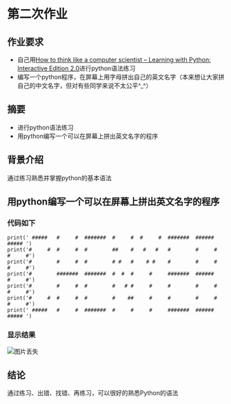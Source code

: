 # 第二次作业
## 作业要求
* 自己用[How to think like a computer scientist – Learning with Python: Interactive Edition 2.0](http://interactivepython.org/runestone/static/thinkcspy/index.html)进行python语法练习
* 编写一个python程序，在屏幕上用字母拼出自己的英文名字（本来想让大家拼自己的中文名字，但对有些同学来说不太公平^_^）

## 摘要
* 进行python语法练习
* 用python编写一个可以在屏幕上拼出英文名字的程序

## 背景介绍
通过练习熟悉并掌握python的基本语法
## 用python编写一个可以在屏幕上拼出英文名字的程序
### 代码如下
```
print(' #####   #     #  #######  #     #  #     #  #######  ######    ##### ')
print('#     #  #     #  #        ##    #   #   #   #        #     #  #     #')
print('#        #     #  #        # #   #    # #    #        #     #  #     #')
print('#        #######  #######  #  #  #     #     #######  ######   #     #')
print('#        #     #  #        #   # #     #     #        #     #  #     #')
print('#     #  #     #  #        #    ##     #     #        #     #  #     #')
print(' #####   #     #  #######  #     #     #     #######  ######    ##### ')
```
### 显示结果
![图片丢失](https://github.com/whucyb/computational_physics_N2014301020067/blob/master/Exercise_02.jpg)
## 结论
通过练习、出错、找错、再练习，可以很好的熟悉Python的语法
